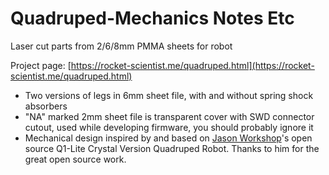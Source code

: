 # Quadruped-Mechanics Notes Etc

Laser cut parts from 2/6/8mm PMMA sheets for robot

Project page: [https://rocket-scientist.me/quadruped.html](https://rocket-scientist.me/quadruped.html)

- Two versions of legs in 6mm sheet file, with and without spring shock absorbers
- "NA" marked 2mm sheet file is transparent cover with SWD connector cutout, used while developing firmware, you should probably ignore it
- Mechanical design inspired by and based on [Jason Workshop](https://www.jasonworkshop.com)'s open source Q1-Lite Crystal Version Quadruped Robot. Thanks to him for the great open source work.